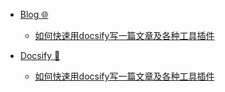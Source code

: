 * [Blog 🌐](/tags.md)
   * [如何快速用docsify写一篇文章及各种工具插件](node/099/如何快速用docsify写一篇文章及各种工具插件.md)

* [Docsify 🎉](/tags.md)
   * [如何快速用docsify写一篇文章及各种工具插件](node/099/如何快速用docsify写一篇文章及各种工具插件.md)

